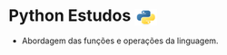 <p><h1>Python Estudos <img align="center" alt="logo-Python" height="30" width="40" src="https://raw.githubusercontent.com/devicons/devicon/master/icons/python/python-original.svg"> </h1></p>

<p>
  <ul>
    <li>Abordagem das funções e operações da linguagem.
  </ul>
</p>
